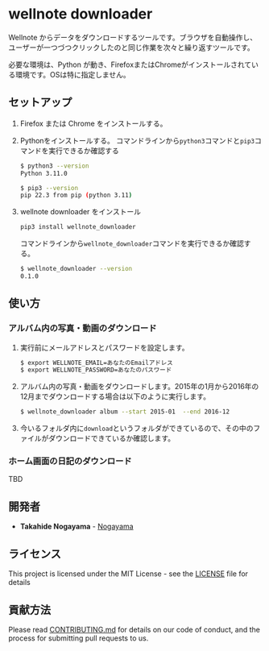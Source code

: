 # wellnote downloader



Wellnote からデータをダウンロードするツールです。ブラウザを自動操作し、ユーザーが一つづつクリックしたのと同じ作業を次々と繰り返すツールです。



必要な環境は、Python が動き、FirefoxまたはChromeがインストールされている環境です。OSは特に指定しません。




## セットアップ

1. Firefox または Chrome をインストールする。
2. Pythonをインストールする。
    コマンドラインから`python3`コマンドと`pip3`コマンドを実行できるか確認する
    ```sh
    $ python3 --version
    Python 3.11.0
    
    $ pip3 --version 
    pip 22.3 from pip (python 3.11)
    ```
3. wellnote downloader をインストール
    ```bash
    pip3 install wellnote_downloader
    ```
    
    コマンドラインから`wellnote_downloader`コマンドを実行できるか確認する。
    ```sh
    $ wellnote_downloader --version
    0.1.0
    ```



## 使い方



### アルバム内の写真・動画のダウンロード



1. 実行前にメールアドレスとパスワードを設定します。
    ```sh
    $ export WELLNOTE_EMAIL=あなたのEmailアドレス
    $ export WELLNOTE_PASSWORD=あなたのパスワード
    ```
2. アルバム内の写真・動画をダウンロードします。2015年の1月から2016年の12月までダウンロードする場合は以下のように実行します。
    ```sh
    $ wellnote_downloader album --start 2015-01  --end 2016-12
    ```

3. 今いるフォルダ内に`download`というフォルダができているので、その中のファイルがダウンロードできているか確認します。



### ホーム画面の日記のダウンロード



TBD



## 開発者

- **Takahide Nogayama** - [Nogayama](https://github.com/nogayama)


## ライセンス

This project is licensed under the MIT License - see the [LICENSE](./LICENSE) file for details

## 貢献方法

Please read [CONTRIBUTING.md](./CONTRIBUTING.md) for details on our code of conduct, and the process for submitting pull requests to us.
